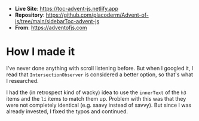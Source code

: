 - **Live Site**: https://toc-advent-js.netlify.app
- **Repository**: https://github.com/placoderm/Advent-of-js/tree/main/sidebarToc-advent-js
- **From**: https://adventofjs.com

# How I made it

I've never done anything with scroll listening before. But when I googled it, I read that `IntersectionObserver` is considered a better option, so that's what I researched.

I had the (in retrospect kind of wacky) idea to use the `innerText` of the `h3` items and the `li` items to match them up. Problem with this was that they were not completely identical (e.g. saavy instead of savvy). But since I was already invested, I fixed the typos and continued.
